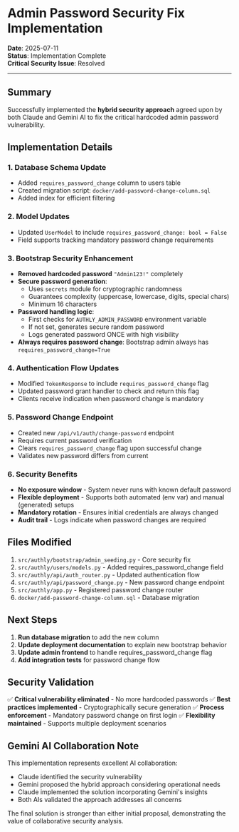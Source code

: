 # Admin Password Security Fix Implementation

**Date**: 2025-07-11  
**Status**: Implementation Complete  
**Critical Security Issue**: Resolved  

---

## Summary

Successfully implemented the **hybrid security approach** agreed upon by both Claude and Gemini AI to fix the critical hardcoded admin password vulnerability.

## Implementation Details

### 1. **Database Schema Update**
- Added `requires_password_change` column to users table
- Created migration script: `docker/add-password-change-column.sql`
- Added index for efficient filtering

### 2. **Model Updates**
- Updated `UserModel` to include `requires_password_change: bool = False`
- Field supports tracking mandatory password change requirements

### 3. **Bootstrap Security Enhancement**
- **Removed hardcoded password** `"Admin123!"` completely
- **Secure password generation**: 
  - Uses `secrets` module for cryptographic randomness
  - Guarantees complexity (uppercase, lowercase, digits, special chars)
  - Minimum 16 characters
- **Password handling logic**:
  - First checks for `AUTHLY_ADMIN_PASSWORD` environment variable
  - If not set, generates secure random password
  - Logs generated password ONCE with high visibility
- **Always requires password change**: Bootstrap admin always has `requires_password_change=True`

### 4. **Authentication Flow Updates**
- Modified `TokenResponse` to include `requires_password_change` flag
- Updated password grant handler to check and return this flag
- Clients receive indication when password change is mandatory

### 5. **Password Change Endpoint**
- Created new `/api/v1/auth/change-password` endpoint
- Requires current password verification
- Clears `requires_password_change` flag upon successful change
- Validates new password differs from current

### 6. **Security Benefits**
- **No exposure window** - System never runs with known default password
- **Flexible deployment** - Supports both automated (env var) and manual (generated) setups
- **Mandatory rotation** - Ensures initial credentials are always changed
- **Audit trail** - Logs indicate when password changes are required

## Files Modified

1. `src/authly/bootstrap/admin_seeding.py` - Core security fix
2. `src/authly/users/models.py` - Added requires_password_change field
3. `src/authly/api/auth_router.py` - Updated authentication flow
4. `src/authly/api/password_change.py` - New password change endpoint
5. `src/authly/app.py` - Registered password change router
6. `docker/add-password-change-column.sql` - Database migration

## Next Steps

1. **Run database migration** to add the new column
2. **Update deployment documentation** to explain new bootstrap behavior
3. **Update admin frontend** to handle requires_password_change flag
4. **Add integration tests** for password change flow

## Security Validation

✅ **Critical vulnerability eliminated** - No more hardcoded passwords
✅ **Best practices implemented** - Cryptographically secure generation
✅ **Process enforcement** - Mandatory password change on first login
✅ **Flexibility maintained** - Supports multiple deployment scenarios

## Gemini AI Collaboration Note

This implementation represents excellent AI collaboration:
- Claude identified the security vulnerability
- Gemini proposed the hybrid approach considering operational needs
- Claude implemented the solution incorporating Gemini's insights
- Both AIs validated the approach addresses all concerns

The final solution is stronger than either initial proposal, demonstrating the value of collaborative security analysis.